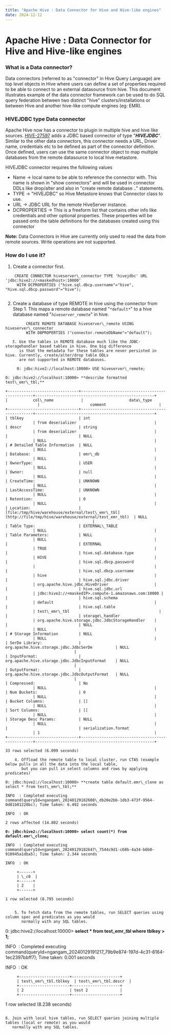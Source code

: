 ```yaml
---
title: "Apache Hive : Data Connector for Hive and Hive-like engines"
date: 2024-12-12
---
```


# Apache Hive : Data Connector for Hive and Hive-like engines

### What is a Data connector?

Data connectors (referred to as "connector" in Hive Query Language) are top level objects in Hive where users can define a set of properties required to be able to connect to an external datasource from hive. This document illustrates example of the data connector framework can be used to do SQL query federation between two distinct "hive" clusters/installations or between Hive and another hive-like compute engines (eg: EMR).

  

### HIVEJDBC type Data connector

Apache Hive now has a connector to plugin in multiple hive and hive like sources. [HIVE-27597](https://issues.apache.org/jira/browse/HIVE-27597) adds a JDBC based connector of type "***HIVEJDBC***". Similar to the other data connectors, this connector needs a URL, Driver name, credentials etc to be defined as part of the connector definition. Once defined, users can use the same connector object to map multiple databases from the remote datasource to local hive metastore.

  

HIVEJDBC connector requires the following values

* Name → local name to be able to reference the connector with. This name is shown in "show connectors" and will be used in connector DDLs like drop/alter and also in "create remote database .." statements.
* TYPE → "HIVEJDBC" so Hive Metastore knows that Connector class to use.
* URL → JDBC URL for the remote HiveServer instance.
* DCPROPERTIES → This is a freeform list that contains other info like credentials and other optional properties. These properties will be passed onto the table definitions for the databases created using this connector

**Note:** Data Connectors in Hive are currently only used to read the data from remote sources. Write operations are not supported.

### How do I use it?

1. Create a connector first.
```
    CREATE CONNECTOR hiveserver\_connector TYPE 'hivejdbc' URL 'jdbc:hive2://<maskedhost>:10000'   
     WITH DCPROPERTIES ("hive.sql.dbcp.username"="hive", "hive.sql.dbcp.password"="hive");  
  

```
2. Create a database of type REMOTE in hive using the connector from Step 1. This maps a remote database named "`*default*`" to a hive database named "*`hiveserver_remote`*" in hive.

```
         CREATE REMOTE DATABASE hiveserver\_remote USING hiveserver\_connector   
         WITH DBPROPERTIES ("connector.remoteDbName"="default");  
     
   3. Use the tables in REMOTE database much like the JDBC-storagehandler based tables in hive. One big difference   
      is that the metadata for these tables are never persisted in hive. Currently, create/alter/drop table DDLs   
      are not supported in REMOTE databases.   
  
     0: jdbc:hive2://localhost:10000> USE hiveserver\_remote;
```
`0: jdbc:hive2://localhost:10000> **describe formatted test\_emr\_tbl;**`

```
+-------------------------------+-------------------------------------------------+----------------------------------------------------+  
|           col\_name            |                    data\_type                    |                      comment                       |  
+-------------------------------+-------------------------------------------------+----------------------------------------------------+  
| tblkey                        | int                                             | from deserializer                                  |  
| descr                         | string                                          | from deserializer                                  |  
|                               | NULL                                            | NULL                                               |  
| # Detailed Table Information  | NULL                                            | NULL                                               |  
| Database:                     | emr\_db                                          | NULL                                               |  
| OwnerType:                    | USER                                            | NULL                                               |  
| Owner:                        | null                                            | NULL                                               |  
| CreateTime:                   | UNKNOWN                                         | NULL                                               |  
| LastAccessTime:               | UNKNOWN                                         | NULL                                               |  
| Retention:                    | 0                                               | NULL                                               |  
| Location:                     | [file:/tmp/hive/warehouse/external/test\_emr\_tbl](http://file/tmp/hive/warehouse/external/test_emr_tbl)  | NULL                                               |  
| Table Type:                   | EXTERNAL\_TABLE                                  | NULL                                               |  
| Table Parameters:             | NULL                                            | NULL                                               |  
|                               | EXTERNAL                                        | TRUE                                               |  
|                               | hive.sql.database.type                          | HIVE                                               |  
|                               | hive.sql.dbcp.password                          |                                                    |  
|                               | hive.sql.dbcp.username                          | hive                                               |  
|                               | hive.sql.jdbc.driver                            | org.apache.hive.jdbc.HiveDriver                    |  
|                               | hive.sql.jdbc.url                               | jdbc:hive2://<maskedIP>.compute-1.amazonaws.com:10000 |  
|                               | hive.sql.schema                                 | default                                            |  
|                               | hive.sql.table                                  | test\_emr\_tbl                                       |  
|                               | storage\_handler                                 | org.apache.hive.storage.jdbc.JdbcStorageHandler    |  
|                               | NULL                                            | NULL                                               |  
| # Storage Information         | NULL                                            | NULL                                               |  
| SerDe Library:                | org.apache.hive.storage.jdbc.JdbcSerDe          | NULL                                               |  
| InputFormat:                  | org.apache.hive.storage.jdbc.JdbcInputFormat    | NULL                                               |  
| OutputFormat:                 | org.apache.hive.storage.jdbc.JdbcOutputFormat   | NULL                                               |  
| Compressed:                   | No                                              | NULL                                               |  
| Num Buckets:                  | 0                                               | NULL                                               |  
| Bucket Columns:               | []                                              | NULL                                               |  
| Sort Columns:                 | []                                              | NULL                                               |  
| Storage Desc Params:          | NULL                                            | NULL                                               |  
|                               | serialization.format                            | 1                                                  |  
+-------------------------------+-------------------------------------------------+----------------------------------------------------+
```
`33 rows selected (6.099 seconds)`

  

```
    4. Offload the remote table to local cluster, run CTAS (example below pulls in all the data into the local table,   
       but you can pull in select columns and rows by applying predicates)
```
`0: jdbc:hive2://localhost:10000> **create table default.emr\_clone as select * from test\_emr\_tbl;**`

`INFO  : Completed executing command(queryId=ngangam\_20240129182608\_db20e2bb-1db3-473f-9564-0d81b01228bc); Time taken: 6.492 seconds`

`INFO  : OK`

`2 rows affected (14.802 seconds)`

  

**`0: jdbc:hive2://localhost:10000> select count(*) from default.emr\_clone;`**

`INFO  : Completed executing command(queryId=ngangam\_20240129182647\_7544c9d1-c68b-4a34-b6b0-910945a1dba5); Time taken: 2.344 seconds`

`INFO  : OK`

```
     +------+  
     | \_c0  |  
     +------+  
     | 2    |  
     +------+
```
`1 row selected (8.795 seconds)` 

```
  
    5. To fetch data from the remote tables, run SELECT queries using column spec and predicates as you would   
       normally with any SQL tables.
```
0: jdbc:hive2://localhost:10000> **select * from test\_emr\_tbl where tblkey > 1;**

INFO  : Completed executing command(queryId=ngangam\_20240129191217\_79b9e874-197d-4c31-8164-1ec2397bbff7); Time taken: 0.001 seconds

INFO  : OK

```
     +----------------------+---------------------+  
     | test\_emr\_tbl.tblkey  | test\_emr\_tbl.descr  |  
     +----------------------+---------------------+  
     | 2                    | test 2              |  
     +----------------------+---------------------+
```
1 row selected (8.238 seconds)

```
  
6. Join with local hive tables, run SELECT queries joining multiple tables (local or remote) as you would   
   normally with any SQL tables.
```

 

 

